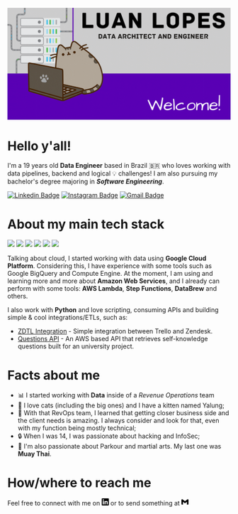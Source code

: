 <p align="center">
  <img src="https://raw.githubusercontent.com/wgkdata/wgkdata/master/assets/banner.gif">
</p>

<h1> Hello y'all! </h1>

I'm a 19 years old **Data Engineer** based in Brazil 🇧🇷 who loves working with data pipelines, backend and logical 💡 challenges! I am also pursuing my bachelor's degree majoring in ***Software Engineering***.

[![Linkedin Badge](https://img.shields.io/badge/-luanptta-blue?style=flat&logo=Linkedin&logoColor=white&link=https://www.linkedin.com/in/luanptta/)](https://www.linkedin.com/in/luanptta/)
[![Instagram Badge](https://img.shields.io/badge/-@bonsoirlian-purple?style=flat&logo=instagram&logoColor=white&link=https://www.instagram.com/bonsoirlian/)](https://www.instagram.com/bonsoirlian/)
[![Gmail Badge](https://img.shields.io/badge/-luan.lps01-c14438?style=flat&logo=Gmail&logoColor=white&link=mailto:luan.lps01@gmail.com)](mailto:luan.lps01@gmail.com)

<h1> About my main tech stack </h1>

![](https://img.shields.io/badge/OS-Fedora_35-informational?style=flat&logo=fedora&logoColor=white&color=blueviolet)
![](https://img.shields.io/badge/Code-Python-informational?style=flat&logo=python&logoColor=white&color=blueviolet)
![](https://img.shields.io/badge/Tools-Metabase-informational?style=flat&logo=metabase&logoColor=white&color=blueviolet)
![](https://img.shields.io/badge/Tools-Jupyter_Notebook-informational?style=flat&logo=jupyter&logoColor=white&color=blueviolet)
![](https://img.shields.io/badge/Cloud-AWS-informational?style=flat&logo=amazonaws&logoColor=white&color=blueviolet)
![](https://img.shields.io/badge/Cloud-GCP-informational?style=flat&logo=googlecloud&logoColor=white&color=blueviolet)

Talking about cloud, I started working with data using **Google Cloud Platform**. Considering this, I have experience with some tools such as Google BigQuery and Compute Engine. At the moment, I am using and learning more and more about **Amazon Web Services**, and I already can perform with some tools: **AWS Lambda**, **Step Functions**, **DataBrew** and others. 

I also work with **Python** and love scripting, consuming APIs and building simple & cool integrations/ETLs, such as:

- [ZDTL Integration](https://github.com/wgkdata/zdtl-integration) - Simple integration between Trello and Zendesk.
- [Questions API](https://github.com/wgkdata/questions-api) - An AWS based API that retrieves self-knowledge questions built for an university project. 

<h1>Facts about me</h1>

- 📊 I started working with **Data** inside of a *Revenue Operations* team
- 🐯 I love cats (including the big ones) and I have a kitten named Yalung;
- 🤝 With that RevOps team, I learned that getting closer business side and the client needs is amazing. I always consider and look for that, even with my function being mostly technical;
- 🔒 When I was 14, I was passionate about hacking and InfoSec;
- 🥊 I'm also passionate about Parkour and martial arts. My last one was **Muay Thai**.

<h1>How/where to reach me</h1>

Feel free to connect with me on [<img src="https://raw.githubusercontent.com/wgkdata/wgkdata/master/assets/social/linkedin.svg" width="16px">](https://www.linkedin.com/in/luanptta/) or to send something at [<img src="https://raw.githubusercontent.com/wgkdata/wgkdata/master/assets/social/gmail.svg" width="16px">](mailto:luan.lps01@gmail.com)
